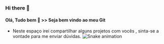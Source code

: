 ### Hi there 👋
#### Olá, Tudo bem  👋 >> Seja bem vindo ao meu Git
- Neste espaço irei compartilhar alguns projetos com vocês , sinta-se a vontade para me enviar dúvidas.
![Snake animation](https://www.alura.com.br/artigos/assets/como-criar-um-readme-para-seu-perfil-github/imagem14.gif)

<!--
**duvilela/duvilela** is a ✨ _special_ ✨ repository because its `README.md` (this file) appears on your GitHub profile.

Here are some ideas to get you started:

- 🔭 I’m currently working on ...
- 🌱 I’m currently learning ...
- 👯 I’m looking to collaborate on ...
- 🤔 I’m looking for help with ...
- 💬 Ask me about ...
- 📫 How to reach me: ...
- 😄 Pronouns: ...
- ⚡ Fun fact: ...
-->
